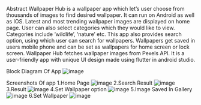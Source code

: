 Abstract
Wallpaper Hub is a wallpaper app which let’s user choose from thousands of images to find desired wallpaper. It can run on Android as well as IOS. Latest and most trending wallpaper images are displayed on home page. User can also select categories which they would like to view. Categories include ‘wildlife’, ‘nature’ etc.  This app also provides search option, using which user can search for wallpapers. Wallpapers get saved in users mobile phone and can be set as wallpapers for home screen or lock screen. Wallpaper Hub fetches wallpaper images from Pexels API. It is a user-friendly app with unique UI design made using flutter in android studio.
 

Block Diagram Of App
![image](https://user-images.githubusercontent.com/89069001/193604869-85933656-fdcc-46b9-8fc7-110cd0ba547a.png)

Screenshots Of app
1.Home Page
![image](https://user-images.githubusercontent.com/89069001/193605006-87f9ed79-e6ba-4833-96fd-0b59112ea0c5.png)
2.Search Result
![image](https://user-images.githubusercontent.com/89069001/193605107-6a87d864-9403-476b-b540-709d8dfb7d36.png)
3.Result
![image](https://user-images.githubusercontent.com/89069001/193605348-9909eb17-9689-4af6-8d29-f9db756093ba.png)
4.Set Wallpaper option
![image](https://user-images.githubusercontent.com/89069001/193605799-ac26d4fb-26d0-4bee-b60f-5f1d56a43d1e.png)
5.Image Saved In Gallery
![image](https://user-images.githubusercontent.com/89069001/193606314-dbbbf3c1-2b51-4501-8f10-10d0d6bea163.png)
6.Set Wallpaper
![image](https://user-images.githubusercontent.com/89069001/193606442-57bb855d-cec3-4fbd-b6b0-e35d5509c450.png)


